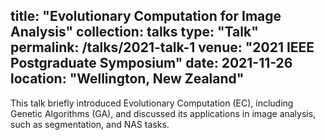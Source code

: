 
title: "Evolutionary Computation for Image Analysis"
collection: talks
type: "Talk"
permalink: /talks/2021-talk-1
venue: "2021 IEEE Postgraduate Symposium"
date: 2021-11-26
location: "Wellington, New Zealand"
---


This talk briefly introduced Evolutionary Computation (EC), including Genetic Algorithms (GA), and discussed its applications in image analysis, such as segmentation, and NAS tasks.
